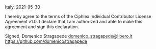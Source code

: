Italy, 2021-05-30

I hereby agree to the terms of the Ciphlex Individual Contributor License Agreement v1.0.
I declare that I am authorized and able to make this agreement and sign this declaration.

Signed,
Domenico Stragapede domenico_stragapede@libero.it https://github.com/domenicostragapede
